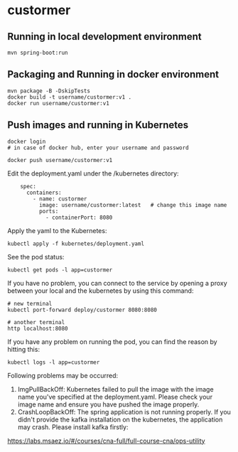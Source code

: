 # custormer

## Running in local development environment

```
mvn spring-boot:run
```

## Packaging and Running in docker environment

```
mvn package -B -DskipTests
docker build -t username/custormer:v1 .
docker run username/custormer:v1
```

## Push images and running in Kubernetes

```
docker login 
# in case of docker hub, enter your username and password

docker push username/custormer:v1
```

Edit the deployment.yaml under the /kubernetes directory:
```
    spec:
      containers:
        - name: custormer
          image: username/custormer:latest   # change this image name
          ports:
            - containerPort: 8080

```

Apply the yaml to the Kubernetes:
```
kubectl apply -f kubernetes/deployment.yaml
```

See the pod status:
```
kubectl get pods -l app=custormer
```

If you have no problem, you can connect to the service by opening a proxy between your local and the kubernetes by using this command:
```
# new terminal
kubectl port-forward deploy/custormer 8080:8080

# another terminal
http localhost:8080
```

If you have any problem on running the pod, you can find the reason by hitting this:
```
kubectl logs -l app=custormer
```

Following problems may be occurred:

1. ImgPullBackOff:  Kubernetes failed to pull the image with the image name you've specified at the deployment.yaml. Please check your image name and ensure you have pushed the image properly.
1. CrashLoopBackOff: The spring application is not running properly. If you didn't provide the kafka installation on the kubernetes, the application may crash. Please install kafka firstly:

https://labs.msaez.io/#/courses/cna-full/full-course-cna/ops-utility

